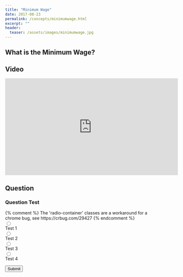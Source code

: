 ```yaml
---
title: "Minimum Wage"
date: 2017-08-23
permalink: /concepts/minimumwage.html
excerpt: ""
header:
  teaser: /assets/images/minimumwage.jpg
---
```


## What is the Minimum Wage?

## Video

<iframe frameborder="0" width="560" height="315" src="https://www.youtube-nocookie.com/embed/mWwXmH-n5Bo?iv_load_policy=3&showinfo=0&rel=0&end=606"></iframe>

## Question

### Question Test

<form class="form">
  {% comment %}
  The 'radio-container' classes are a workaround for a chrome bug, see https://crbug.com/29427
  {% endcomment %}
  <div><div class="radio-container"><input class="radio" type="radio" name="choice" id="0" value="0"></div> <label for="0">Test 1</label></div>
  <div><div class="radio-container"><input class="radio" type="radio" name="choice" id="1" value="1"></div> <label for="1">Test 2</label></div>
  <div><div class="radio-container"><input class="radio" type="radio" name="choice" id="2" value="2"></div> <label for="2">Test 3</label></div>
  <div><div class="radio-container"><input class="radio" type="radio" name="choice" id="3" value="3"></div> <label for="3">Test 4</label></div>
</form>

<button class="btn btn--info btn--large" id="btn" type="button" onclick="submitAnswer()">Submit</button>
<p id="message"></p>

<script>
function submitAnswer() {
  var radios = document.getElementsByName("choice");
  var len = radios.length;
  var checked = false;
  var userAnswer;
  var msg = document.getElementById("message");
  var btn = document.getElementById("btn");
  var disabled = document.createAttribute("disabled");
  
  for(i = 0; i < len; i++) {
     if(radios[i].checked) {
       checked = true;
       userAnswer = radios[i].value;
     }
  } 
  if(!checked) {
    msg.className = "notice--info";
    btn.setAttributeNode(disabled);
    msg.innerHTML = "Please select an answer.";
  }
  else if(userAnswer === "0") {
    msg.className = "notice--success";
    btn.setAttributeNode(disabled);
    msg.innerHTML = "Correct!";
  }
  else {
    msg.className = "notice--danger";
    btn.setAttributeNode(disabled);
    msg.innerHTML = "Incorrect.";
  }
  setTimeout(function() {
    msg.innerHTML = "";
    msg.className = "";
    btn.removeAttribute("disabled");
  }, 3000 );
}
</script>
